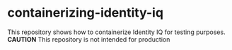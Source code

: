 # containerizing-identity-iq
This repository shows how to containerize Identity IQ for testing purposes. **CAUTION** This repository is not intended for production
